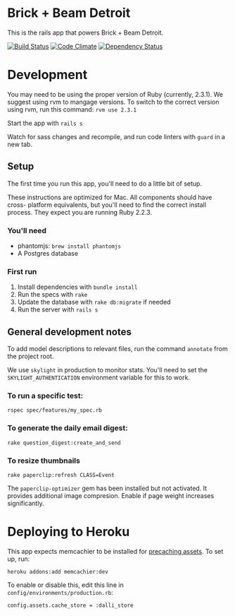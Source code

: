# Brick + Beam Detroit

This is the rails app that powers Brick + Beam Detroit.

[![Build Status](https://travis-ci.org/hampelm/brickbeam.svg?branch=master)](https://travis-ci.org/hampelm/brickbeam) [![Code Climate](https://codeclimate.com/github/hampelm/brickbeam/badges/gpa.svg)](https://codeclimate.com/github/hampelm/brickbeam) [![Dependency Status](https://gemnasium.com/hampelm/brickbeam.svg)](https://gemnasium.com/hampelm/brickbeam)

# Development

You may need to be using the proper version of Ruby (currently, 2.3.1). We
suggest using rvm to mangage versions. To switch to the correct version using rvm, run this command: `rvm use 2.3.1`

Start the app with `rails s`

Watch for sass changes and recompile, and run code linters with `guard` in a new tab.

## Setup

The first time you run this app, you'll need to do a little bit of setup.

These instructions are optimized for Mac. All components should have cross-
platform equivalents, but you'll need to find the correct install process. They expect you are running Ruby 2.2.3.

### You'll need

* phantomjs: `brew install phantomjs`
* A Postgres database

### First run

1. Install dependencies with `bundle install`
2. Run the specs with `rake`
3. Update the database with `rake db:migrate` if needed
4. Run the server with `rails s`

## General development notes

To add model descriptions to relevant files, run the command `annotate` from the
project root.

We use `skylight` in production to monitor stats. You'll need to set the 
`SKYLIGHT_AUTHENTICATION` environment variable for this to work.

### To run a specific test:

```
rspec spec/features/my_spec.rb
```

### To generate the daily email digest:

```
rake question_digest:create_and_send
```

### To resize thumbnails

`rake paperclip:refresh CLASS=Event`

The `paperclip-optimizer` gem has been installed but not activated. It provides
additional image compresion. Enable if page weight increases significantly.

# Deploying to Heroku

This app expects memcachier to be installed for [precaching assets](http://blog.alexmaccaw.com/faster-deploys). To set up, run:

```
heroku addons:add memcachier:dev
```

To enable or disable this, edit this line in `config/environments/production.rb`:

```
config.assets.cache_store = :dalli_store
```



